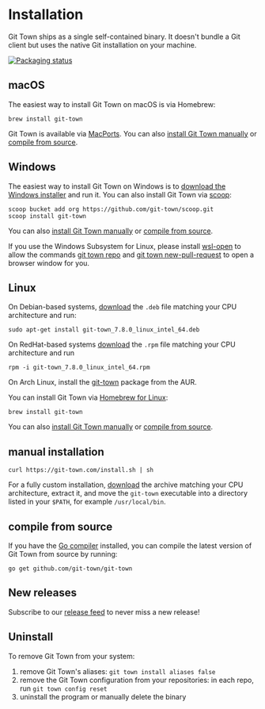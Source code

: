 # Installation

Git Town ships as a single self-contained binary. It doesn't bundle a Git client
but uses the native Git installation on your machine.

[![Packaging status](https://repology.org/badge/vertical-allrepos/git-town.svg)](https://repology.org/project/git-town/versions)

## macOS

The easiest way to install Git Town on macOS is via Homebrew:

```
brew install git-town
```

Git Town is available via [MacPorts](https://ports.macports.org/port/git-town).
You can also [install Git Town manually](#manual-installation) or
[compile from source](#compile-from-source).

## Windows

The easiest way to install Git Town on Windows is to
[download the Windows installer](https://github.com/git-town/git-town/releases/download/v7.8.0/git-town_7.8.0_windows_intel_64.msi)
and run it. You can also install Git Town via [scoop](https://scoop.sh):

```
scoop bucket add org https://github.com/git-town/scoop.git
scoop install git-town
```

You can also [install Git Town manually](#manual-installation) or
[compile from source](#compile-from-source).

If you use the Windows Subsystem for Linux, please install
[wsl-open](https://www.npmjs.com/package/wsl-open) to allow the commands
[git town repo](https://git-town.com/commands/repo.md) and
[git town new-pull-request](https://git-town.com/commands/new-pull-request.md)
to open a browser window for you.

## Linux

On Debian-based systems,
[download](https://github.com/git-town/git-town/releases/latest) the `.deb` file
matching your CPU architecture and run:

```
sudo apt-get install git-town_7.8.0_linux_intel_64.deb
```

On RedHat-based systems
[download](https://github.com/git-town/git-town/releases/latest) the `.rpm` file
matching your CPU architecture and run

```
rpm -i git-town_7.8.0_linux_intel_64.rpm
```

On Arch Linux, install the
[git-town](https://aur.archlinux.org/packages/git-town) package from the AUR.

You can install Git Town via
[Homebrew for Linux](https://docs.brew.sh/Homebrew-on-Linux):

```
brew install git-town
```

You can also [install Git Town manually](#manual-installation) or
[compile from source](#compile-from-source).

## manual installation

```
curl https://git-town.com/install.sh | sh
```

For a fully custom installation,
[download](https://github.com/git-town/git-town/releases) the archive matching
your CPU architecture, extract it, and move the `git-town` executable into a
directory listed in your `$PATH`, for example `/usr/local/bin`.

## compile from source

If you have the [Go compiler](https://go.dev) installed, you can compile the
latest version of Git Town from source by running:

```
go get github.com/git-town/git-town
```

## New releases

Subscribe to our
[release feed](https://github.com/git-town/git-town/releases.atom) to never miss
a new release!

## Uninstall

To remove Git Town from your system:

1. remove Git Town's aliases: `git town install aliases false`
2. remove the Git Town configuration from your repositories: in each repo, run
   `git town config reset`
3. uninstall the program or manually delete the binary
